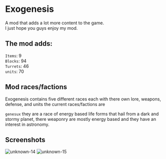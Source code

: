 # Exogenesis
A mod that adds a lot more content to the game.
<br>I just hope you guys enjoy my mod.


## The mod adds: 
`Items`: 9
<br>`Blocks`: 94
<br>`Turrets`: 46
<br>`units`: 70

## Mod races/factions 
Exogenesis contains five different races each with there own lore, weapons, defense, and units the current races/factions are

`genesux` they are a race of energy based life forms that hail from a dark and stormy planet, there weaponry are mostly energy based and they have an interest in astronomy.


## Screenshots
![unknown-14](https://user-images.githubusercontent.com/68311340/118233805-7227c080-b460-11eb-99cd-5ab35cecb273.png)
![unknown-15](https://user-images.githubusercontent.com/68311340/118233809-7358ed80-b460-11eb-8077-b3304aab2e0d.png)

